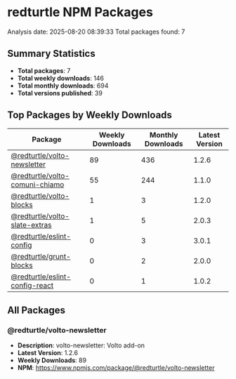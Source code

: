 # redturtle NPM Packages

Analysis date: 2025-08-20 08:39:33
Total packages found: 7

## Summary Statistics

- **Total packages**: 7
- **Total weekly downloads**: 146
- **Total monthly downloads**: 694
- **Total versions published**: 39

## Top Packages by Weekly Downloads

| Package | Weekly Downloads | Monthly Downloads | Latest Version |
|---------|------------------|-------------------|----------------|
| [@redturtle/volto-newsletter](https://www.npmjs.com/package/@redturtle/volto-newsletter) | 89 | 436 | 1.2.6 |
| [@redturtle/volto-comuni-chiamo](https://www.npmjs.com/package/@redturtle/volto-comuni-chiamo) | 55 | 244 | 1.1.0 |
| [@redturtle/volto-blocks](https://www.npmjs.com/package/@redturtle/volto-blocks) | 1 | 3 | 1.2.0 |
| [@redturtle/volto-slate-extras](https://www.npmjs.com/package/@redturtle/volto-slate-extras) | 1 | 5 | 2.0.3 |
| [@redturtle/eslint-config](https://www.npmjs.com/package/@redturtle/eslint-config) | 0 | 3 | 3.0.1 |
| [@redturtle/grunt-blocks](https://www.npmjs.com/package/@redturtle/grunt-blocks) | 0 | 2 | 2.0.0 |
| [@redturtle/eslint-config-react](https://www.npmjs.com/package/@redturtle/eslint-config-react) | 0 | 1 | 1.0.2 |

## All Packages

### @redturtle/volto-newsletter

- **Description**: volto-newsletter: Volto add-on
- **Latest Version**: 1.2.6
- **Weekly Downloads**: 89
- **NPM**: https://www.npmjs.com/package/@redturtle/volto-newsletter
